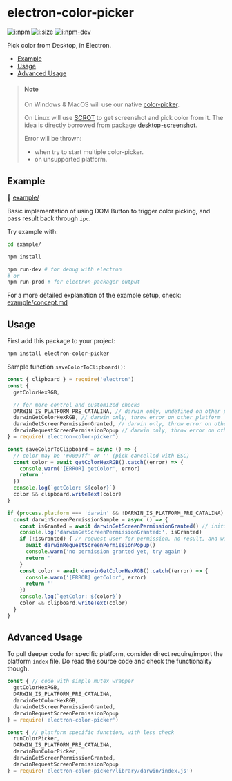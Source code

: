 # electron-color-picker

[![i:npm]][l:npm]
[![i:size]][l:size]
[![i:npm-dev]][l:npm]

Pick color from Desktop, in Electron.

[i:npm]: https://img.shields.io/npm/v/electron-color-picker?colorB=blue
[i:npm-dev]: https://img.shields.io/npm/v/electron-color-picker/dev
[l:npm]: https://npm.im/electron-color-picker
[i:size]: https://packagephobia.now.sh/badge?p=electron-color-picker
[l:size]: https://packagephobia.now.sh/result?p=electron-color-picker

[//]: # (NON_PACKAGE_CONTENT)


* [Example](#example)
* [Usage](#usage)
* [Advanced Usage](#advanced-usage)


> #### Note
> 
> On Windows & MacOS will use our native [color-picker](https://github.com/mockingbot/mb_colorpicker_desktop_native).
> 
> On Linux will use [SCROT][l:scrot] to get screenshot and pick color from it.
> The idea is directly borrowed from package [desktop-screenshot][l:desktop-screenshot].
> 
> Error will be thrown:
> - when try to start multiple color-picker.
> - on unsupported platform.

[l:scrot]: https://en.wikipedia.org/wiki/Scrot
[l:desktop-screenshot]: https://npm.im/desktop-screenshot


## Example

📁 [example/](example/)

Basic implementation of using DOM Button to trigger color picking,
and pass result back through `ipc`.

Try example with:
```bash
cd example/

npm install

npm run-dev # for debug with electron
# or
npm run-prod # for electron-packager output
```

For a more detailed explanation of the example setup,
check: [example/concept.md](example/concept.md)


## Usage

First add this package to your project: 
```bash
npm install electron-color-picker
```

Sample function `saveColorToClipboard()`:
```js
const { clipboard } = require('electron')
const {
  getColorHexRGB,

  // for more control and customized checks
  DARWIN_IS_PLATFORM_PRE_CATALINA, // darwin only, undefined on other platform
  darwinGetColorHexRGB, // darwin only, throw error on other platform
  darwinGetScreenPermissionGranted, // darwin only, throw error on other platform
  darwinRequestScreenPermissionPopup // darwin only, throw error on other platform
} = require('electron-color-picker')

const saveColorToClipboard = async () => {
  // color may be '#0099ff' or '' (pick cancelled with ESC)
  const color = await getColorHexRGB().catch((error) => {
    console.warn('[ERROR] getColor', error)
    return ''
  })
  console.log(`getColor: ${color}`)
  color && clipboard.writeText(color)
}

if (process.platform === 'darwin' && !DARWIN_IS_PLATFORM_PRE_CATALINA) {
  const darwinScreenPermissionSample = async () => {
    const isGranted = await darwinGetScreenPermissionGranted() // initial check
    console.log('darwinGetScreenPermissionGranted:', isGranted)
    if (!isGranted) { // request user for permission, no result, and will not wait for user click
      await darwinRequestScreenPermissionPopup()
      console.warn('no permission granted yet, try again')
      return ''
    }
    const color = await darwinGetColorHexRGB().catch((error) => {
      console.warn('[ERROR] getColor', error)
      return ''
    })
    console.log(`getColor: ${color}`)
    color && clipboard.writeText(color)
  }
}
```


## Advanced Usage

To pull deeper code for specific platform,
consider direct require/import the platform `index` file.
Do read the source code and check the functionality though.

```js
const { // code with simple mutex wrapper
  getColorHexRGB,
  DARWIN_IS_PLATFORM_PRE_CATALINA,
  darwinGetColorHexRGB,
  darwinGetScreenPermissionGranted,
  darwinRequestScreenPermissionPopup
} = require('electron-color-picker')

const { // platform specific function, with less check
  runColorPicker,
  DARWIN_IS_PLATFORM_PRE_CATALINA,
  darwinRunColorPicker,
  darwinGetScreenPermissionGranted,
  darwinRequestScreenPermissionPopup
} = require('electron-color-picker/library/darwin/index.js')
```
